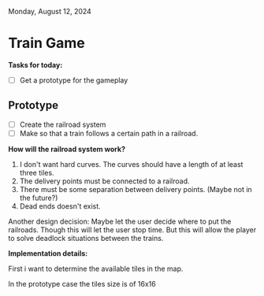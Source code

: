 Monday, August 12, 2024

# Train Game

**Tasks for today:**
  - [ ] Get a prototype for the gameplay


## Prototype

  - [ ] Create the railroad system
  - [ ] Make so that a train follows a certain path in a railroad.

**How will the railroad system work?**

1. I don't want hard curves. The curves should have a length of at least three tiles.
2. The delivery points must be connected to a railroad.
3. There must be some separation between delivery points. (Maybe not in the future?)
4. Dead ends doesn't exist.


Another design decision:
  Maybe let the user decide where to put the railroads. Though this will let the user stop time. But this will allow the player to solve deadlock situations between the trains.
  
  
**Implementation details:**

First i want to determine the available tiles in the map.

In the prototype case the tiles size is of 16x16
